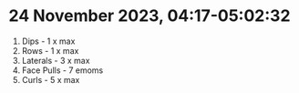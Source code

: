 # 24 November 2023, 04:17-05:02:32

1. Dips - 1 x max
2. Rows - 1 x max
3. Laterals - 3 x max
4. Face Pulls - 7 emoms
5. Curls - 5 x max
